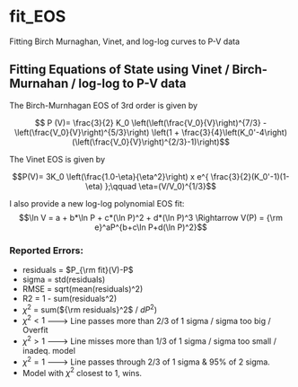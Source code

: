 # fit_EOS
Fitting Birch Murnaghan, Vinet, and log-log curves to P-V data

## Fitting Equations of State using Vinet / Birch-Murnahan / log-log to P-V data
The Birch-Murnhagan EOS of 3rd order is given by

$$    P (V)= \frac{3}{2} K_0 \left(\left(\frac{V_0}{V}\right)^{7/3} -         \left(\frac{V_0}{V}\right)^{5/3}\right)   \left(1 + \frac{3}{4}\left(K_0'-4\right)(\left(\frac{V_0}{V}\right)^{2/3}-1)\right)$$ 

The Vinet EOS is given by

$$P(V)= 3K_0 \left(\frac{1.0-\eta}{\eta^2}\right)  x e^{ \frac{3}{2}(K_0'-1)(1-\eta) };\qquad \eta=(V/V_0)^{1/3}$$

I also provide a new log-log polynomial EOS fit:
$$\ln V = a + b*\ln P + c*(\ln P)^2 + d*(\ln P)^3  \Rightarrow V(P) = {\rm e}^aP^{b+c\ln P+d(\ln P)^2}$$


### Reported Errors:
-   residuals = $P_{\rm fit}(V)-P$                                                                      
-   sigma     = std(residuals)
-   RMSE      = sqrt(mean(residuals)^2)
-   R2        =  1 - sum(residuals^2)
-   $\chi^2$ = sum(${\rm residuals}^2$ / $dP^2$)
  - $\chi^2 < 1$ ---> Line passes more than 2/3 of 1 sigma / sigma too big / Overfit
  - $\chi^2 > 1$ ---> Line misses more than 1/3 of 1 sigma / sigma too small / inadeq. model
  - $\chi^2 = 1$ ---> Line passes through 2/3 of 1 sigma & 95% of 2 sigma.
  - Model with $\chi^2$ closest to 1, wins.                                     
                                                                                               
